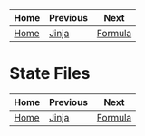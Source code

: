 |Home          |Previous         | Next                |
|--------------|-----------------|---------------------|
|[Home](../../)|[Jinja](../jinja)|[Formula](../formula)|

# State Files


|Home          |Previous         | Next                |
|--------------|-----------------|---------------------|
|[Home](../../)|[Jinja](../jinja)|[Formula](../formula)|